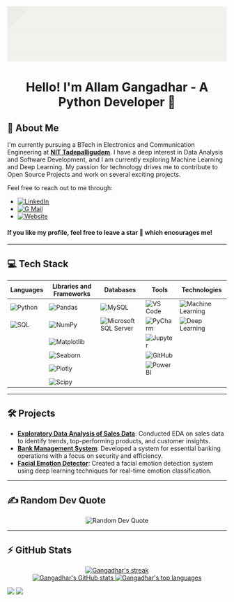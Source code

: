 <div align="center">

![Gangadhar Allam](./banner.gif)

</div>

<h1 align="center">Hello! I'm Allam Gangadhar - A Python Developer 🐍</h1>

## 💫 About Me

I'm currently pursuing a BTech in Electronics and Communication Engineering at **[NIT Tadepalligudem](https://www.nitandhra.ac.in/main/)**. I have a deep interest in Data Analysis and Software Development, and I am currently exploring Machine Learning and Deep Learning. My passion for technology drives me to contribute to Open Source Projects and work on several exciting projects.

Feel free to reach out to me through:

- [![LinkedIn](https://img.shields.io/badge/LinkedIn-%230077B5.svg?style=social&logo=linkedin)](https://www.linkedin.com/in/gangadharallam/)
- [![G Mail](https://img.shields.io/badge/G%20Mail-%23EA4335.svg?style=social&logo=GMail)](mailto:gangadhar.allam2001@gmail.com)
- [![Website](https://img.shields.io/badge/Website-%231877F2.svg?style=social&logo=Microsoft%20Edge)](https://gangadhar107.github.io/portfolio-website/)

#### **If you like my profile, feel free to leave a star 🌟 which encourages me!**

---

## 💻 Tech Stack

| **Languages**                                                                                   | **Libraries and Frameworks**                                                                      | **Databases**                                                                                       | **Tools**                                                                                                   | **Technologies**                                                                                       |
| ------------------------------------------------------------------------------------------------| --------------------------------------------------------------------------------------------------| ----------------------------------------------------------------------------------------------------| -----------------------------------------------------------------------------------------------------------| --------------------------------------------------------------------------------------------------------|
| ![Python](https://img.shields.io/badge/python-%2314354C.svg?style=for-the-badge&logo=python&logoColor=white) | ![Pandas](https://img.shields.io/badge/pandas-%23150458.svg?style=for-the-badge&logo=pandas&logoColor=white)       | ![MySQL](https://img.shields.io/badge/mysql-%2300f.svg?style=for-the-badge&logo=mysql&logoColor=white)         | ![VS Code](https://img.shields.io/badge/VS%20Code-007ACC?style=for-the-badge&logo=visual-studio-code&logoColor=white) | ![Machine Learning](https://img.shields.io/badge/Machine%20Learning-%23E34F26.svg?style=for-the-badge&logo=machine-learning&logoColor=white) |
| ![SQL](https://img.shields.io/badge/sql-%2300f.svg?style=for-the-badge&logo=sql&logoColor=white)      | ![NumPy](https://img.shields.io/badge/numpy-%23013243.svg?style=for-the-badge&logo=numpy&logoColor=white)         | ![Microsoft SQL Server](https://img.shields.io/badge/Microsoft%20SQL%20Server-CC2927?style=for-the-badge&logo=microsoft%20sql%20server&logoColor=white) | ![PyCharm](https://img.shields.io/badge/PyCharm-143?style=for-the-badge&logo=pycharm&logoColor=black&color=black&labelColor=green) | ![Deep Learning](https://img.shields.io/badge/Deep%20Learning-%23E34F26.svg?style=for-the-badge&logo=deep-learning&logoColor=white)         |
|                                                                                                 | ![Matplotlib](https://img.shields.io/badge/matplotlib-%23ffffff.svg?style=for-the-badge&logo=matplotlib&logoColor=black) |                                                                                                    | ![Jupyter](https://img.shields.io/badge/jupyter-%23FA0F00.svg?style=for-the-badge&logo=jupyter&logoColor=white)      |                                                                                                         |
|                                                                                                 | ![Seaborn](https://img.shields.io/badge/seaborn-%2300000f.svg?style=for-the-badge&logo=seaborn&logoColor=white)     |                                                                                                    | ![GitHub](https://img.shields.io/badge/github-%23121011.svg?style=for-the-badge&logo=github&logoColor=white)          |                                                                                                         |
|                                                                                                 | ![Plotly](https://img.shields.io/badge/plotly-%233C4E78.svg?style=for-the-badge&logo=plotly&logoColor=white)         |                                                                                                    | ![Power BI](https://img.shields.io/badge/Power%20BI-F2C811?style=for-the-badge&logo=power-bi&logoColor=black)         |                                                                                                         |
|                                                                                                 | ![Scipy](https://img.shields.io/badge/scipy-%230C55A5.svg?style=for-the-badge&logo=scipy&logoColor=white)           |                                                                                                    |                                                                                                               |                                                                                                         |

---

## 🛠️ Projects

- **[Exploratory Data Analysis of Sales Data](https://github.com/gangadhar107/Exploratory-Data-Analysis-EDA-of-Sales-Dataset)**: Conducted EDA on sales data to identify trends, top-performing products, and customer insights.
- **[Bank Management System](https://github.com/gangadhar107/Bank-Management-System)**: Developed a system for essential banking operations with a focus on security and efficiency.
- **[Facial Emotion Detector](https://github.com/gangadhar107/Facial-Emotion-Detector-using-OpenCV-and-Deep-Learning)**: Created a facial emotion detection system using deep learning techniques for real-time emotion classification.

---

## ✍️ Random Dev Quote

<div align="center">

![Random Dev Quote](https://quotes-github-readme.vercel.app/api?type=horizontal&theme=tokyonight)

</div>

---

## ⚡ GitHub Stats

<div align="center">
   <a href="https://github.com/gangadhar107">
        <img alt="Gangadhar's streak" src="https://streak-stats.demolab.com?user=gangadhar107&theme=radical&border_radius=2.5"/>
   </a>
</div>

<div align="center">
<a href="https://github.com/gangadhar107">
        <img alt="Gangadhar's GitHub stats" src="https://readme-stats.warengonzaga.com/api?username=gangadhar107&show_icons=true&count_private=true&theme=radical" width="400px"/>
</a>

<a href="https://github.com/gangadhar107">
        <img alt="Gangadhar's top languages" src="https://readme-stats.warengonzaga.com/api/top-langs?username=gangadhar107&layout=compact&theme=radical" width="390px"/>
</a>
</div>

![](https://komarev.com/ghpvc/?username=gangadhar107&label=Profile%20views&color=0e75b6)
![](https://hit.yhype.me/github/profile?user_id=70138027)
